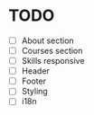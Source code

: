 # TODO

- [ ] About section
- [ ] Courses section
- [ ] Skills responsive
- [ ] Header
- [ ] Footer
- [ ] Styling
- [ ] i18n
